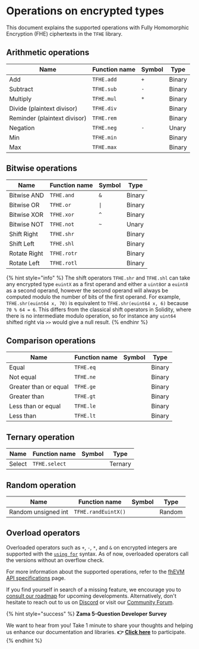 # Operations on encrypted types

This document explains the supported operations with Fully Homomorphic Encryption (FHE) ciphertexts in the `TFHE` library.

## Arithmetic operations

| Name                    | Function name       | Symbol | Type    |
| ----------------------- | ------------------- | ------ | ------- |
| Add                     | `TFHE.add`          | `+`    | Binary  |
| Subtract                | `TFHE.sub`          | `-`    | Binary  |
| Multiply                | `TFHE.mul`          | `*`    | Binary  |
| Divide (plaintext divisor) | `TFHE.div`          |        | Binary  |
| Reminder (plaintext divisor) | `TFHE.rem`          |        | Binary  |
| Negation                     | `TFHE.neg`          | `-`    | Unary   |
| Min                     | `TFHE.min`          |        | Binary  |
| Max                     | `TFHE.max`          |        | Binary  |

## Bitwise operations
| Name                    | Function name       | Symbol | Type    |
| ----------------------- | ------------------- | ------ | ------- |
| Bitwise AND             | `TFHE.and`          | `&`    | Binary  |
| Bitwise OR              | `TFHE.or`           | `\|`   | Binary  |
| Bitwise XOR             | `TFHE.xor`          | `^`    | Binary  |
| Bitwise NOT             | `TFHE.not`          | `~`    | Unary   |
| Shift Right             | `TFHE.shr`          |        | Binary  |
| Shift Left              | `TFHE.shl`          |        | Binary  |
| Rotate Right            | `TFHE.rotr`         |        | Binary  |
| Rotate Left             | `TFHE.rotl`         |        | Binary  |

{% hint style="info" %}
 The shift operators `TFHE.shr` and `TFHE.shl` can take any encrypted type `euintX` as a first operand and either a `uint8`or a `euint8` as a second operand, however the second operand will always be computed modulo the number of bits of the first operand. For example, `TFHE.shr(euint64 x, 70)` is equivalent to `TFHE.shr(euint64 x, 6)` because `70 % 64 = 6`. This differs from the classical shift operators in Solidity, where there is no intermediate modulo operation, so for instance any `uint64` shifted right via `>>` would give a null result.
 {% endhinr %}

## Comparison operations
| Name                    | Function name       | Symbol | Type    |
| ----------------------- | ------------------- | ------ | ------- |
| Equal                   | `TFHE.eq`           |        | Binary  |
| Not equal               | `TFHE.ne`           |        | Binary  |
| Greater than or equal   | `TFHE.ge`           |        | Binary  |
| Greater than            | `TFHE.gt`           |        | Binary  |
| Less than or equal      | `TFHE.le`           |        | Binary  |
| Less than               | `TFHE.lt`           |        | Binary  |

## Ternary operation 
| Name                    | Function name       | Symbol | Type    |
| ----------------------- | ------------------- | ------ | ------- |
| Select                  | `TFHE.select`       |        | Ternary |

## Random operation
| Name                    | Function name       | Symbol | Type    |
| ----------------------- | ------------------- | ------ | ------- |
| Random unsigned int     | `TFHE.randEuintX()` |        | Random  |


## Overload operators
Overloaded operators such as `+`, `-`, `*`, and `&` on encrypted integers are supported with the [`using for`](https://docs.soliditylang.org/en/v0.8.22/contracts.html#using-for) syntax. As of now, overloaded operators call the versions without an overflow check.

For more information about the supported operations, refer to the [fhEVM API specifications](../../references/functions.md) page.

If you find yourself in search of a missing feature, we encourage you to [consult our roadmap](../../developer/roadmap.md) for upcoming developments. Alternatively, don't hesitate to reach out to us on [Discord](https://discord.com/invite/fhe-org) or visit our [Community Forum](https://community.zama.ai/c/fhevm/15).

{% hint style="success" %}
**Zama 5-Question Developer Survey**

We want to hear from you! Take 1 minute to share your thoughts and helping us enhance our documentation and libraries. **👉** [**Click here**](https://www.zama.ai/developer-survey) to participate.
{% endhint %}